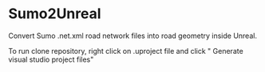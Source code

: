 # Sumo2Unreal
Convert Sumo .net.xml road network files into road geometry inside Unreal.

To run clone repository, right click on .uproject file and click " Generate visual studio project files"

